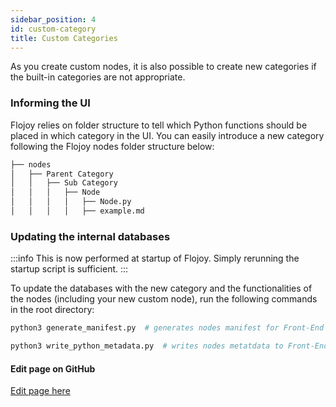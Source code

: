 ```yaml
---
sidebar_position: 4
id: custom-category
title: Custom Categories
---
```


As you create custom nodes, it is also possible to create new categories if the built-in categories are not appropriate.

### Informing the UI

Flojoy relies on folder structure to tell which Python functions should be placed in which category in the UI. You can easily introduce a new category following the Flojoy nodes folder structure below:

```txt
├── nodes
│   ├── Parent Category
│   │   ├── Sub Category
│   │   │   ├── Node
│   │   │   │   ├── Node.py
│   │   │   │   ├── example.md

```

### Updating the internal databases

:::info
This is now performed at startup of Flojoy. Simply rerunning the startup script is sufficient.
:::

To update the databases with the new category and the functionalities of the nodes (including your new custom node), run the following commands in the root directory:

```bash
python3 generate_manifest.py  # generates nodes manifest for Front-End
```

```bash
python3 write_python_metadata.py  # writes nodes metatdata to Front-End
```
<SectionBreak />

[//]: # (Edit page on GitHub)

#### Edit page on GitHub

[Edit page here](https://github.com/flojoy-ai/docs/blob/main/docs/custom-nodes/custom-category.md)